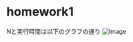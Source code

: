 # homework1

Nと実行時間は以下のグラフの通り 
![image](https://user-images.githubusercontent.com/39555606/118940074-52762800-b98b-11eb-888d-d7bbe372e089.png)
